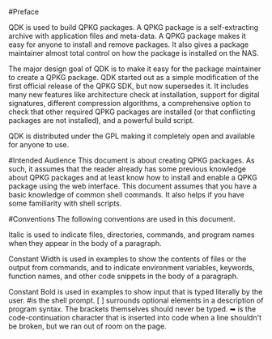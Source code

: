 #Preface

QDK is used to build QPKG packages. A QPKG package is a self-extracting archive with application files and meta-data. A QPKG package makes it easy for anyone to install and remove packages. It also gives a package maintainer almost total control on how the package is installed on the NAS.

The major design goal of QDK is to make it easy for the package maintainer to create a QPKG package. QDK started out as a simple modification of the first official release of the QPKG SDK, but now supersedes it. It includes many new features like architecture check at installation, support for digital signatures, different compression algorithms, a comprehensive option to check that other required QPKG packages are installed (or that conflicting packages are not installed), and a powerful build script.

QDK is distributed under the GPL making it completely open and available for anyone to use.

#Intended Audience
This document is about creating QPKG packages. As such, it assumes that the reader already has some previous knowledge about QPKG packages and at least know how to install and enable a QPKG package using the web interface. This document assumes that you have a basic knowledge of common shell commands. It also helps if you have some familiarity with shell scripts.

#Conventions
The following conventions are used in this document.

Italic is used to indicate files, directories, commands, and program names when they appear in the body of a paragraph.

Constant Width is used in examples to show the contents of files or the output from commands, and to indicate environment variables, keywords, function names, and other code snippets in the body of a paragraph.

Constant Bold
is used in examples to show input that is typed literally by the user.
 \#is the shell prompt.
[ ] surrounds optional elements in a description of program syntax. The brackets themselves should never be
typed.
➥ is the code-continuation character that is inserted into code when a line shouldn't be broken, but we ran
out of room on the page.
